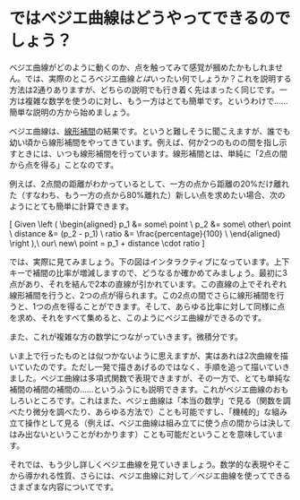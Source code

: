 # ではベジエ曲線はどうやってできるのでしょう？

ベジエ曲線がどのように動くのか、点を触ってみて感覚が摑めたかもしれません。では、実際のところベジエ曲線*とは*いったい何でしょうか？これを説明する方法は2通りありますが、どちらの説明でも行き着く先はまったく同じです。一方は複雑な数学を使うのに対し、もう一方はとても簡単です。というわけで……簡単な説明の方から始めましょう。

ベジエ曲線は、[線形補間](https://ja.wikipedia.org/wiki/%E7%B7%9A%E5%BD%A2%E8%A3%9C%E9%96%93)の結果です。というと難しそうに聞こえますが、誰でも幼い頃から線形補間をやってきています。例えば、何か2つのものの間を指し示すときには、いつも線形補間を行っています。線形補間とは、単純に「2点の間から点を得る」ことなのです。

例えば、2点間の距離がわかっているとして、一方の点から距離の20%だけ離れた（すなわち、もう一方の点から80%離れた）新しい点を求めたい場合、次のようにとても簡単に計算できます。

\[
Given \left (
  \begin{aligned}
    p_1 &= some\ point \\
    p_2 &= some\ other\ point \\
    distance &= (p_2 - p_1) \\
    ratio &= \frac{percentage}{100} \\
  \end{aligned}
\right ),\ our\ new\ point = p_1 + distance \cdot ratio
\]

では、実際に見てみましょう。下の図はインタラクティブになっています。上下キーで補間の比率が増減しますので、どうなるか確かめてみましょう。最初に3点があり、それを結んで2本の直線が引かれています。この直線の上でそれぞれ線形補間を行うと、2つの点が得られます。この2点の間でさらに線形補間を行うと、1つの点を得ることができます。そして、あらゆる比率に対して同様に点を求め、それをすべて集めると、このようにベジエ曲線ができるのです。

<Graphic title="線形補間でベジエ曲線を得る" setup={this.setup} draw={this.draw} onKeyDown={this.onKeyDown}/>

また、これが複雑な方の数学につながっていきます。微積分です。

いま上で行ったものとは似つかないように思えますが、実はあれは2次曲線を描いていたのです。ただし一発で描きあげるのではなく、手順を追って描いていきました。ベジエ曲線は多項式関数で表現できますが、その一方で、とても単純な補間の補間の補間の……というふうにも説明できます。これがベジエ曲線のおもしろいところです。これはまた、ベジェ曲線は「本当の数学」で見る（関数を調べたり微分を調べたり、あらゆる方法で）ことも可能ですし、「機械的」な組み立て操作として見る（例えば、ベジエ曲線は組み立てに使う点の間からは決してはみ出ないということがわかります）ことも可能だということを意味しています。

それでは、もう少し詳しくベジエ曲線を見ていきましょう。数学的な表現やそこから導かれる性質、さらには、ベジエ曲線に対して／ベジエ曲線を使ってできるさまざまな内容についてです。
